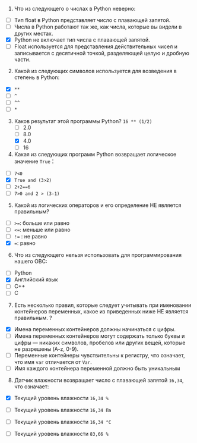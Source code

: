 1. Что из следующего о числах в Python неверно:

- [ ] Тип float в Python представляет число с плавающей запятой.
- [ ] Числа в Python работают так же, как числа, которые вы видели в других местах.
- [x] Python не включает тип числа с плавающей запятой.
- [ ] Float используется для представления действительных чисел и записывается с десятичной точкой, разделяющей целую и дробную части. 

2. Какой из следующих символов используется для возведения в степень в Python:

- [x] `**`
- [ ] `^`
- [ ] `^^`
- [ ] `*`

3. Каков результат этой программы Python? `16 ** (1/2)  ` 
   - [ ] 2.0
   - [ ] 8.0
   - [x] 4.0
   - [ ] 16

4. Какая из следующих программ Python возвращает логическое значение `True`：

- [ ] `7<0`
- [x] `True and (3>2)`
- [ ] `2+2==6`
- [ ] `7>0 and 2 > (3-1)`

5. Какой из логических операторов и его определение НЕ является правильным?

- [ ] `>=`: больше или равно
- [ ] `<=`: меньше или равно
- [ ] `!=` : не равно
- [x] ` = `: равно

6. Что из следующего нельзя использовать для программирования нашего OBC:

- [ ] Python
- [x] Английский язык
- [ ] C++
- [ ] C

7. Есть несколько правил, которые следует учитывать при именовании контейнеров переменных, какое из приведенных ниже НЕ является правильным. ?

- [x] Имена переменных контейнеров должны начинаться с цифры.
- [ ] Имена переменных контейнеров могут содержать только буквы и цифры — никаких символов, пробелов или других вещей, которые не разрешены (A-z, 0-9).
- [ ] Переменные контейнеры чувствительны к регистру, что означает, что имя `var` отличается от `Var`.
- [ ] Имя каждого контейнера переменной должно быть уникальным

8. Датчик влажности возвращает число с плавающей запятой `16,34`, что означает:

- [x] Текущий уровень влажности `16,34 %`
- [ ] Текущий уровень влажности `16,34 Па`
- [ ] Текущий уровень влажности `16,34 °C`
- [ ] Текущий уровень влажности `83,66 %`







 
